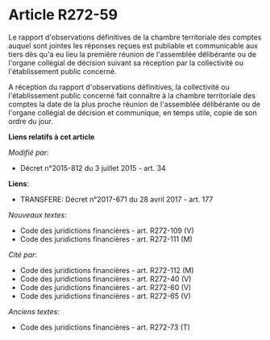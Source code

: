 # Article R272-59

Le rapport d'observations définitives de la chambre territoriale des comptes auquel sont jointes les réponses reçues est
publiable et communicable aux tiers dès qu'a eu lieu la première réunion de l'assemblée délibérante ou de l'organe collégial
de décision suivant sa réception par la collectivité ou l'établissement public concerné. 

A réception du rapport d'observations définitives, la collectivité ou l'établissement public concerné fait connaître à la
chambre territoriale des comptes la date de la plus proche réunion de l'assemblée délibérante ou de l'organe collégial de
décision et communique, en temps utile, copie de son ordre du jour.

**Liens relatifs à cet article**

_Modifié par_:

  - Décret n°2015-812 du 3 juillet 2015 - art. 34

**Liens**:

  - TRANSFERE: Décret n°2017-671 du 28 avril 2017 - art. 177

_Nouveaux textes_:

  - Code des juridictions financières - art. R272-109 (V)
  - Code des juridictions financières - art. R272-111 (M)

_Cité par_:

  - Code des juridictions financières - art. R272-112 (M)
  - Code des juridictions financières - art. R272-40 (V)
  - Code des juridictions financières - art. R272-60 (V)
  - Code des juridictions financières - art. R272-65 (V)

_Anciens textes_:

  - Code des juridictions financières - art. R272-73 (T)
